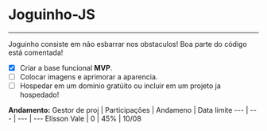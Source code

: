 # Joguinho-JS
---
Joguinho consiste em não esbarrar nos obstaculos!
Boa parte do código está comentada!

- [x] Criar a base funcional **MVP**.
- [ ] Colocar imagens e aprimorar a aparencia.
- [ ] Hospedar em um dominio gratúito ou incluir em um projeto ja hospedado!

**Andamento:**
Gestor de proj | Participações | Andameno | Data limite
--- | --- | --- | ---
Elisson Vale | 0 | 45% | 10/08

